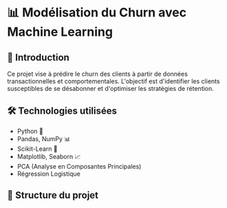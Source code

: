 # 📊 Modélisation du Churn avec Machine Learning

## 🚀 Introduction  
Ce projet vise à prédire le churn des clients à partir de données transactionnelles et comportementales. L'objectif est d'identifier les clients susceptibles de se désabonner et d'optimiser les stratégies de rétention.  

## 🛠️ Technologies utilisées  
- Python 🐍  
- Pandas, NumPy 📊  
- Scikit-Learn 🤖  
- Matplotlib, Seaborn 📈  
- PCA (Analyse en Composantes Principales)  
- Régression Logistique  

## 📂 Structure du projet  
